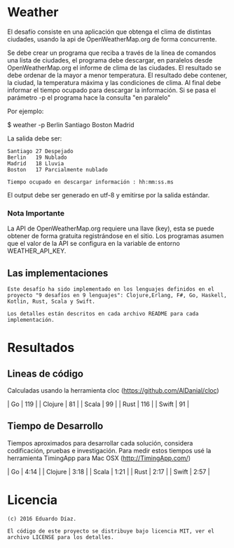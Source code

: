 # Weather

El desafío consiste en una aplicación que obtenga el clima de distintas ciudades, usando la api de OpenWeatherMap.org de forma concurrente.

Se debe crear un programa que reciba a través de la línea de comandos una lista de ciudades, el programa debe descargar, en paralelos desde OpenWeatherMap.org el informe de clima de las ciudades.
El resultado se debe ordenar de la mayor a menor temperatura.
El resultado debe contener, la ciudad, la temperatura máxima y  las condiciones de clima.
Al final debe informar el tiempo ocupado para descargar la información.
Si se pasa el parámetro -p el programa hace la consulta "en paralelo"

Por ejemplo:
   

   $ weather -p Berlin Santiago Boston Madrid

La salida debe ser:

    Santiago 27 Despejado
    Berlin   19 Nublado
    Madrid   18 Lluvia
    Boston   17 Parcialmente nublado

    Tiempo ocupado en descargar información : hh:mm:ss.ms


El output debe ser generado en utf-8 y emitirse por la salida estándar.

### Nota Importante

La API de OpenWeatherMap.org requiere una llave (key), esta se puede obtener de forma gratuita registrándose en el sitio. 
Los programas asumen que el valor de la API se configura en la variable de entorno WEATHER_API_KEY.

## Las implementaciones
	
	Este desafío ha sido implementado en los lenguajes definidos en el proyecto "9 desafíos en 9 lenguajes": Clojure,Erlang, F#, Go, Haskell, Kotlin, Rust, Scala y Swift.

	Los detalles están descritos en cada archivo README para cada implementación.

# Resultados

## Lineas de código

  Calculadas usando la herramienta cloc (https://github.com/AlDanial/cloc)

  | Go | 119 |
  | Clojure | 81 |
  | Scala | 99 |
  | Rust | 116 |
  | Swift | 91 |


## Tiempo de Desarrollo

   Tiempos aproximados para desarrollar cada solución, considera codificación, pruebas e investigación.
   Para medir estos tiempos usé la herramienta TimingApp para Mac OSX (http://TimingApp.com/)

   | Go | 4:14 |
   | Clojure | 3:18 |
   | Scala | 1:21 | 
   | Rust | 2:17 |
   | Swift | 2:57 |

# Licencia

	(c) 2016 Eduardo Díaz.

	El código de este proyecto se distribuye bajo licencia MIT, ver el archivo LICENSE para los detalles.


